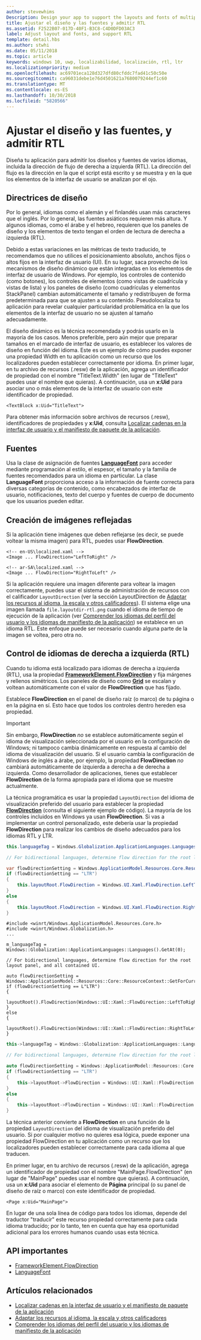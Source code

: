 ```yaml
---
author: stevewhims
Description: Design your app to support the layouts and fonts of multiple languages, including RTL (right-to-left) flow direction.
title: Ajustar el diseño y las fuentes y admitir RTL
ms.assetid: F2522B07-017D-40F1-B3C8-C4D0DFD03AC3
label: Adjust layout and fonts, and support RTL
template: detail.hbs
ms.author: stwhi
ms.date: 05/11/2018
ms.topic: article
keywords: windows 10, uwp, localizabilidad, localización, rtl, ltr
ms.localizationpriority: medium
ms.openlocfilehash: ac69701eca128d327dfd80cfddc7fad41c50c50e
ms.sourcegitcommit: ca96031debe1e76d4501621a7680079244ef1c60
ms.translationtype: MT
ms.contentlocale: es-ES
ms.lasthandoff: 10/30/2018
ms.locfileid: "5820566"
---
```

# <a name="adjust-layout-and-fonts-and-support-rtl"></a>Ajustar el diseño y las fuentes, y admitir RTL
Diseña tu aplicación para admitir los diseños y fuentes de varios idiomas, incluida la dirección de flujo de derecha a izquierda (RTL). La dirección del flujo es la dirección en la que el script está escrito y se muestra y en la que los elementos de la interfaz de usuario se analizan por el ojo.

## <a name="layout-guidelines"></a>Directrices de diseño
Por lo general, idiomas como el alemán y el finlandés usan más caracteres que el inglés. Por lo general, las fuentes asiáticos requieren más altura. Y algunos idiomas, como el árabe y el hebreo, requieren que los paneles de diseño y los elementos de texto tengan el orden de lectura de derecha a izquierda (RTL).

Debido a estas variaciones en las métricas de texto traducido, te recomendamos que no utilices el posicionamiento absoluto, anchos fijos o altos fijos en la interfaz de usuario (UI). En su lugar, saca provecho de los mecanismos de diseño dinámico que están integradas en los elementos de interfaz de usuario de Windows. Por ejemplo, los controles de contenido (como botones), los controles de elementos (como vistas de cuadrícula y vistas de lista) y los paneles de diseño (como cuadrículas y elementos StackPanel) cambian automáticamente el tamaño y redistribuyen de forma predeterminada para que se ajusten a su contenido. Pseudolocaliza tu aplicación para revelar cualquier particularidad problemática en la que los elementos de la interfaz de usuario no se ajusten al tamaño adecuadamente.

El diseño dinámico es la técnica recomendada y podrás usarlo en la mayoría de los casos. Menos preferible, pero aún mejor que preparar tamaños en el marcado de interfaz de usuario, es establecer los valores de diseño en función del idioma. Este es un ejemplo de cómo puedes exponer una propiedad Width en tu aplicación como un recurso que los localizadores pueden establecer correctamente por idioma. En primer lugar, en tu archivo de recursos (.resw) de la aplicación, agrega un identificador de propiedad con el nombre "TitleText.Width" (en lugar de "TitleText" puedes usar el nombre que quieras). A continuación, usa un **x:Uid** para asociar uno o más elementos de la interfaz de usuario con este identificador de propiedad.

```xaml
<TextBlock x:Uid="TitleText">
```

Para obtener más información sobre archivos de recursos (.resw), identificadores de propiedades y **x:Uid**, consulta [Localizar cadenas en la interfaz de usuario y el manifiesto de paquete de la aplicación](../../app-resources/localize-strings-ui-manifest.md).

## <a name="fonts"></a>Fuentes
Usa la clase de asignación de fuentes [**LanguageFont**](/uwp/api/Windows.Globalization.Fonts.LanguageFont?branch=live) para acceder mediante programación al estilo, el espesor, el tamaño y la familia de fuentes recomendados para un idioma en particular. La clase **LanguageFont** proporciona acceso a la información de fuente correcta para diversas categorías de contenido, como encabezados de interfaz de usuario, notificaciones, texto del cuerpo y fuentes de cuerpo de documento que los usuarios pueden editar.

## <a name="mirroring-images"></a>Creación de imágenes reflejadas
Si la aplicación tiene imágenes que deben reflejarse (es decir, se puede voltear la misma imagen) para RTL, puedes usar **FlowDirection**.

```xaml
<!-- en-US\localized.xaml -->
<Image ... FlowDirection="LeftToRight" />

<!-- ar-SA\localized.xaml -->
<Image ... FlowDirection="RightToLeft" />
```

Si la aplicación requiere una imagen diferente para voltear la imagen correctamente, puedes usar el sistema de administración de recursos con el calificador `LayoutDirection` (ver la sección LayoutDirection de [Adaptar los recursos al idioma, la escala y otros calificadores](../../app-resources/tailor-resources-lang-scale-contrast.md#layoutdirection)). El sistema elige una imagen llamada `file.layoutdir-rtl.png` cuando el idioma de tiempo de ejecución de la aplicación (ver [Comprender los idiomas del perfil del usuario y los idiomas de manifiesto de la aplicación](manage-language-and-region.md)) se establece en un idioma RTL. Este enfoque puede ser necesario cuando alguna parte de la imagen se voltea, pero otra no.

## <a name="handling-right-to-left-rtl-languages"></a>Control de idiomas de derecha a izquierda (RTL)
Cuando tu idioma está localizado para idiomas de derecha a izquierda (RTL), usa la propiedad [**FrameworkElement.FlowDirection**](/uwp/api/Windows.UI.Xaml.FrameworkElement.FlowDirection) y fija márgenes y rellenos simétricos. Los paneles de diseño como [**Grid**](/uwp/api/Windows.UI.Xaml.Controls.Grid?branch=live) se escalan y voltean automáticamente con el valor de **FlowDirection** que has fijado.

Establece **FlowDirection** en el panel de diseño raíz (o marco) de tu página o en la página en sí. Esto hace que todos los controles dentro hereden esa propiedad.

> [!IMPORTANT]
> Sin embargo, **FlowDirection** *no* se establece automáticamente según el idioma de visualización seleccionada por el usuario en la configuración de Windows; ni tampoco cambia dinámicamente en respuesta al cambio del idioma de visualización del usuario. Si el usuario cambia la configuración de Windows de inglés a árabe, por ejemplo, la propiedad **FlowDirection** *no* cambiará automáticamente de izquierda a derecha a de derecha a izquierda. Como desarrollador de aplicaciones, tienes que establecer **FlowDirection** de la forma apropiada para el idioma que se muestre actualmente.

La técnica programática es usar la propiedad `LayoutDirection` del idioma de visualización preferido del usuario para establecer la propiedad [**FlowDirection**](/uwp/api/Windows.UI.Xaml.FrameworkElement.FlowDirection) (consulta el siguiente ejemplo de código). La mayoría de los controles incluidos en Windows ya usan **FlowDirection**. Si vas a implementar un control personalizado, este debería usar la propiedad **FlowDirection** para realizar los cambios de diseño adecuados para los idiomas RTL y LTR.

```csharp    
this.languageTag = Windows.Globalization.ApplicationLanguages.Languages[0];

// For bidirectional languages, determine flow direction for the root layout panel, and all contained UI.

var flowDirectionSetting = Windows.ApplicationModel.Resources.Core.ResourceContext.GetForCurrentView().QualifierValues["LayoutDirection"];
if (flowDirectionSetting == "LTR")
{
    this.layoutRoot.FlowDirection = Windows.UI.Xaml.FlowDirection.LeftToRight;
}
else
{
    this.layoutRoot.FlowDirection = Windows.UI.Xaml.FlowDirection.RightToLeft;
}
```

```cppwinrt
#include <winrt/Windows.ApplicationModel.Resources.Core.h>
#include <winrt/Windows.Globalization.h>
...

m_languageTag = Windows::Globalization::ApplicationLanguages::Languages().GetAt(0);

// For bidirectional languages, determine flow direction for the root layout panel, and all contained UI.

auto flowDirectionSetting = Windows::ApplicationModel::Resources::Core::ResourceContext::GetForCurrentView().QualifierValues().Lookup(L"LayoutDirection");
if (flowDirectionSetting == L"LTR")
{
    layoutRoot().FlowDirection(Windows::UI::Xaml::FlowDirection::LeftToRight);
}
else
{
    layoutRoot().FlowDirection(Windows::UI::Xaml::FlowDirection::RightToLeft);
}
```

```cpp
this->languageTag = Windows::Globalization::ApplicationLanguages::Languages->GetAt(0);

// For bidirectional languages, determine flow direction for the root layout panel, and all contained UI.

auto flowDirectionSetting = Windows::ApplicationModel::Resources::Core::ResourceContext::GetForCurrentView()->QualifierValues->Lookup("LayoutDirection");
if (flowDirectionSetting == "LTR")
{
    this->layoutRoot->FlowDirection = Windows::UI::Xaml::FlowDirection::LeftToRight;
}
else
{
    this->layoutRoot->FlowDirection = Windows::UI::Xaml::FlowDirection::RightToLeft;
}
```

La técnica anterior convierte a **FlowDirection** en una función de la propiedad `LayoutDirection` del idioma de visualización preferido del usuario. Si por cualquier motivo no quieres esa lógica, puede exponer una propiedad FlowDirection en tu aplicación como un recurso que los localizadores pueden establecer correctamente para cada idioma al que traducen.

En primer lugar, en tu archivo de recursos (.resw) de la aplicación, agrega un identificador de propiedad con el nombre "MainPage.FlowDirection" (en lugar de "MainPage" puedes usar el nombre que quieras). A continuación, usa un **x:Uid** para asociar el elemento de **Página** principal (o su panel de diseño de raíz o marco) con este identificador de propiedad.

```xaml
<Page x:Uid="MainPage">
```

En lugar de una sola línea de código para todos los idiomas, depende del traductor "traducir" este recurso propiedad correctamente para cada idioma traducido; por lo tanto, ten en cuenta que hay esa oportunidad adicional para los errores humanos cuando usas esta técnica.

## <a name="important-apis"></a>API importantes
* [FrameworkElement.FlowDirection](/uwp/api/Windows.UI.Xaml.FrameworkElement.FlowDirection)
* [LanguageFont](/uwp/api/Windows.Globalization.Fonts.LanguageFont?branch=live)

## <a name="related-topics"></a>Artículos relacionados
* [Localizar cadenas en la interfaz de usuario y el manifiesto de paquete de la aplicación](../../app-resources/localize-strings-ui-manifest.md)
* [Adaptar los recursos al idioma, la escala y otros calificadores](../../app-resources/tailor-resources-lang-scale-contrast.md)
* [Comprender los idiomas del perfil del usuario y los idiomas de manifiesto de la aplicación](manage-language-and-region.md)